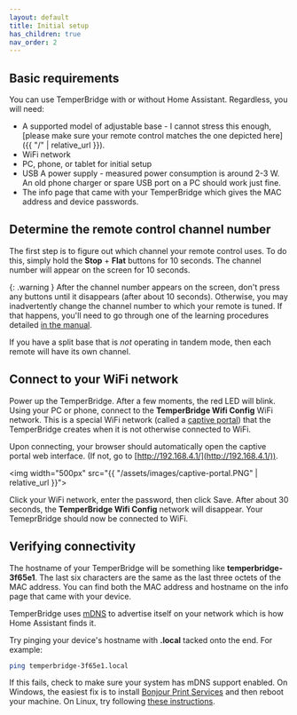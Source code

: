 ```yaml
---
layout: default
title: Initial setup
has_children: true
nav_order: 2
---
```


## Basic requirements

You can use TemperBridge with or without Home Assistant. Regardless, you will need:

- A supported model of adjustable base - I cannot stress this enough, [please make sure your remote control matches the one depicted here]({{ "/" | relative_url }}).
- WiFi network
- PC, phone, or tablet for initial setup
- USB A power supply - measured power consumption is around 2-3 W. An old phone charger or spare USB port on a PC should work just fine.
- The info page that came with your TemperBridge which gives the MAC address and device passwords.

## Determine the remote control channel number

The first step is to figure out which channel your remote control uses. To do this, simply 
hold the **Stop** + **Flat** buttons for 10 seconds. The channel number will appear on the screen for 10 seconds.

{: .warning }
After the channel number appears on the screen, don't press any buttons until it disappears (after about 10 seconds). 
Otherwise, you may inadvertently change the channel number to which your remote is tuned. If that happens, you'll need to go 
through one of the learning procedures detailed [in the manual](https://assets-www.tempurpedic.com/media/documents/Tempur_Ergo_Premier_Owners_Manual.pdf).

If you have a split base that is _not_ operating in tandem mode, then each remote will have its own channel. 

## Connect to your WiFi network

Power up the TemperBridge. After a few moments, the red LED will blink. Using your PC or phone, connect to the
**TemperBridge Wifi Config** WiFi network. This is a special WiFi network (called a [captive portal](https://esphome.io/components/captive_portal.html)) that the TemperBridge creates
when it is not otherwise connected to WiFi. 

Upon connecting, your browser should automatically open the captive portal web interface. (If not, go to [http://192.168.4.1/](http://192.168.4.1/)).

<img width="500px" src="{{ "/assets/images/captive-portal.PNG" | relative_url }}">

Click your WiFi network, enter the password, then click Save. After about 30 seconds, the **TemperBridge Wifi Config** network will disappear. 
Your TemeprBridge should now be connected to WiFi.

## Verifying connectivity 

The hostname of your TemperBridge will be something like **temperbridge-3f65e1**. The last six characters are the same as the last
three octets of the MAC address. You can find both the MAC address and hostname on the info page that came with your device.

TemperBridge uses [mDNS](https://en.wikipedia.org/wiki/Multicast_DNS) to advertise itself on your network which is how Home Assistant finds it.

Try pinging your device's hostname with **.local** tacked onto the end. For example: 

```bash
ping temperbridge-3f65e1.local
```

If this fails, check to make sure your system has mDNS support enabled. On Windows, the easiest fix is to 
install [Bonjour Print Services](https://support.apple.com/kb/DL999?locale=en_US) and then reboot your machine. On Linux, try following [these instructions](https://developer.ridgerun.com/wiki/index.php/How_to_use_mDNS_to_access_a_device_without_knowing_the_IP_address).

